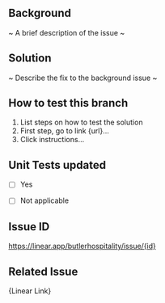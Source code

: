 ## Background
~ A brief description of the issue ~


## Solution
~ Describe the fix to the background issue ~  


## How to test this branch
1. List steps on how to test the solution
2. First step, go to link {url}...
3. Click instructions...  


## Unit Tests updated
- [ ] Yes
- [ ] Not applicable  


## Issue ID
https://linear.app/butlerhospitality/issue/{id}  


## Related Issue
{Linear Link}